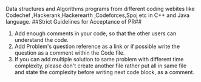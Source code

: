 Data structures and Algorithms programs from different coding webites like Codechef ,Hackerank,Hackerearth ,Codeforces,Spoj etc  in C++ and Java language. 
##Strict Guidelines for Acceptance of PR##
1. Add enough comments in your code, so that the other users can understand the code.
2. Add Problem's question reference as a link or if possible write the question as a comment within the Code file.
3. If you can add multiple solution to same problem with different time complexity, please don't create another file rather put all in same file and state the complexity before writing next code block, as a comment.
